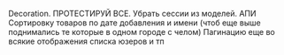 Decoration.
ПРОТЕСТИРУЙ ВСЕ.
Убрать сессии из моделей.
АПИ
Сортировку товаров по дате добавления и имени (чтоб еще выше поднимались те которые в одном городе с челом)
Пагинацию еще во всякие отображения списка юзеров и тп